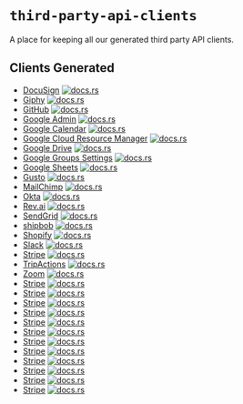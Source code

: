 # `third-party-api-clients`

A place for keeping all our generated third party API clients.

## Clients Generated
- [DocuSign](docusign/) [![docs.rs](https://docs.rs/docusign/badge.svg)](https://docs.rs/docusign)
- [Giphy](giphy/) [![docs.rs](https://docs.rs/giphy-api/badge.svg)](https://docs.rs/giphy-api)
- [GitHub](github/) [![docs.rs](https://docs.rs/octorust/badge.svg)](https://docs.rs/octorust)
- [Google Admin](google/admin/) [![docs.rs](https://docs.rs/gsuite-api/badge.svg)](https://docs.rs/gsuite-api)
- [Google Calendar](google/calendar/) [![docs.rs](https://docs.rs/google-calendar/badge.svg)](https://docs.rs/google-calendar)
- [Google Cloud Resource Manager](google/cloud-resource-manager/) [![docs.rs](https://docs.rs/google-cloud-resource-manager/badge.svg)](https://docs.rs/google-cloud-resource-manager)
- [Google Drive](google/drive/) [![docs.rs](https://docs.rs/google-drive/badge.svg)](https://docs.rs/google-drive)
- [Google Groups Settings](google/groups-settings/) [![docs.rs](https://docs.rs/google-groups-settings/badge.svg)](https://docs.rs/google-groups-settings)
- [Google Sheets](google/sheets/) [![docs.rs](https://docs.rs/sheets/badge.svg)](https://docs.rs/sheets)
- [Gusto](gusto/) [![docs.rs](https://docs.rs/gusto-api/badge.svg)](https://docs.rs/gusto-api)
- [MailChimp](mailchimp/) [![docs.rs](https://docs.rs/mailchimp-api/badge.svg)](https://docs.rs/mailchimp-api)
- [Okta](okta/) [![docs.rs](https://docs.rs/okta/badge.svg)](https://docs.rs/okta)
- [Rev.ai](rev.ai/) [![docs.rs](https://docs.rs/revai/badge.svg)](https://docs.rs/revai)
- [SendGrid](sendgrid/) [![docs.rs](https://docs.rs/sendgrid-api/badge.svg)](https://docs.rs/sendgrid-api)
- [shipbob](shipbob/) [![docs.rs](https://docs.rs/shipbob/badge.svg)](https://docs.rs/shipbob)
- [Shopify](shopify/) [![docs.rs](https://docs.rs/shopify/badge.svg)](https://docs.rs/shopify)
- [Slack](slack/) [![docs.rs](https://docs.rs/slack-chat-api/badge.svg)](https://docs.rs/slack-chat-api)
- [Stripe](stripe/) [![docs.rs](https://docs.rs/stripe-api/badge.svg)](https://docs.rs/stripe-api)
- [TripActions](tripactions/) [![docs.rs](https://docs.rs/tripactions/badge.svg)](https://docs.rs/tripactions)
- [Zoom](zoom/) [![docs.rs](https://docs.rs/zoom-api/badge.svg)](https://docs.rs/zoom-api)
- [Stripe](stripe/) [![docs.rs](https://docs.rs/stripe-api/badge.svg)](https://docs.rs/stripe-api)
- [Stripe](stripe/) [![docs.rs](https://docs.rs/stripe-api/badge.svg)](https://docs.rs/stripe-api)
- [Stripe](stripe/) [![docs.rs](https://docs.rs/stripe-api/badge.svg)](https://docs.rs/stripe-api)
- [Stripe](stripe/) [![docs.rs](https://docs.rs/stripe-api/badge.svg)](https://docs.rs/stripe-api)
- [Stripe](stripe/) [![docs.rs](https://docs.rs/stripe-api/badge.svg)](https://docs.rs/stripe-api)
- [Stripe](stripe/) [![docs.rs](https://docs.rs/dolladollabills/badge.svg)](https://docs.rs/dolladollabills)
- [Stripe](stripe/) [![docs.rs](https://docs.rs/dolladollabills/badge.svg)](https://docs.rs/dolladollabills)
- [Stripe](stripe/) [![docs.rs](https://docs.rs/dolladollabills/badge.svg)](https://docs.rs/dolladollabills)
- [Stripe](stripe/) [![docs.rs](https://docs.rs/dolladollabills/badge.svg)](https://docs.rs/dolladollabills)
- [Stripe](stripe/) [![docs.rs](https://docs.rs/dolladollabills/badge.svg)](https://docs.rs/dolladollabills)
- [Stripe](stripe/) [![docs.rs](https://docs.rs/dolladollabills/badge.svg)](https://docs.rs/dolladollabills)
- [Stripe](stripe/) [![docs.rs](https://docs.rs/dolladollabills/badge.svg)](https://docs.rs/dolladollabills)
